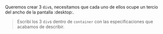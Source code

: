 Queremos crear 3 `div`s, necesitamos que cada uno de ellos ocupe un tercio del ancho de la pantalla :desktop:.

> Escribí los 3 `div`s dentro de `container` con las especificaciones que acabamos de describir.